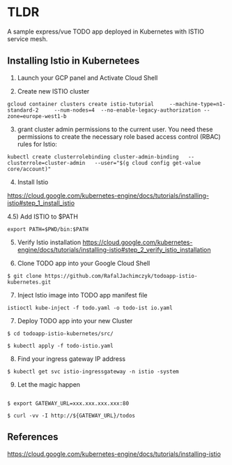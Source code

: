 # TLDR

A sample express/vue TODO app deployed in Kubernetes with ISTIO service mesh.

## Installing Istio in Kubernetees

1) Launch your GCP panel and Activate Cloud Shell

2) Create new ISTIO cluster

`gcloud container clusters create istio-tutorial     --machine-type=n1-standard-2     --num-nodes=4 
    --no-enable-legacy-authorization --zone=europe-west1-b`

3) grant cluster admin permissions to the current user. You need these permissions to create the necessary role based access control (RBAC) rules for Istio:

`kubectl create clusterrolebinding cluster-admin-binding   --clusterrole=cluster-admin   --user="$(g
cloud config get-value core/account)"`

4) Install Istio

https://cloud.google.com/kubernetes-engine/docs/tutorials/installing-istio#step_1_install_istio

4.5) Add ISTIO to $PATH

`export PATH=$PWD/bin:$PATH`

5) Verify Istio installation https://cloud.google.com/kubernetes-engine/docs/tutorials/installing-istio#step_2_verify_istio_installation

6) Clone TODO app into your Google Cloud Shell

```
$ git clone https://github.com/RafalJachimczyk/todoapp-istio-kubernetes.git
```
7) Inject Istio image into TODO app manifest file 

`istioctl kube-inject -f todo.yaml -o todo-ist
io.yaml`

7) Deploy TODO app into your new Cluster

```
$ cd todoapp-istio-kubernetes/src/

$ kubectl apply -f todo-istio.yaml
```

8) Find your ingress gateway IP address 

`$ kubectl get svc istio-ingressgateway -n istio
-system`

9) Let the magic happen 

```

$ export GATEWAY_URL=xxx.xxx.xxx.xxx:80

$ curl -vv -I http://${GATEWAY_URL}/todos

```



## References

https://cloud.google.com/kubernetes-engine/docs/tutorials/installing-istio